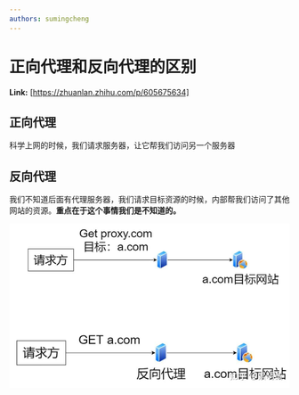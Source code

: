 ```yaml
---
authors: sumingcheng
---
```

# 正向代理和反向代理的区别



 **Link:** [https://zhuanlan.zhihu.com/p/605675634]

## 正向代理  

科学上网的时候，我们请求服务器，让它帮我们访问另一个服务器

## 反向代理  

我们不知道后面有代理服务器，我们请求目标资源的时候，内部帮我们访问了其他网站的资源。**重点在于这个事情我们是不知道的。**

  


![e7389519dd148683d8d4aa988062c944](../image/e7389519dd148683d8d4aa988062c944.jpg)
